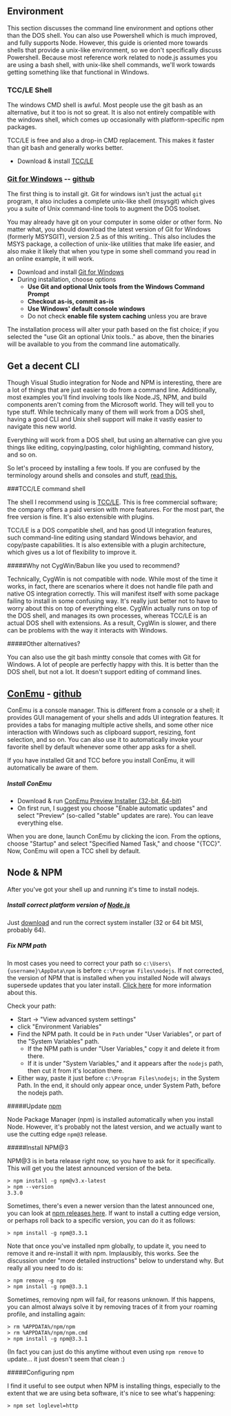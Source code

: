 ## Environment

This section discusses the command line environment and options other than the DOS shell. You can also use Powershell which is much improved, and fully supports Node.  However, this guide is oriented more towards shells that provide a unix-like environment, so we don't specifically discuss Powershell. Because most reference work related to node.js assumes you are using a bash shell, with unix-like shell commands, we'll work towards getting something like that functional in Windows. 

### TCC/LE Shell

The windows CMD shell is awful. Most people use the git bash as an alternative, but it too is not so great. It is also not entirely compatible with the windows shell, which comes up occasionally with platform-specific npm packages.

TCC/LE is free and also a drop-in CMD replacement. This makes it faster than git bash and generally works better. 

* Download & install [TCC/LE](https://jpsoft.com/tccle-cmd-replacement.html)

### [Git for Windows](https://git-for-windows.github.io/) -- [github](https://github.com/git-for-windows) 

The first thing is to install git. Git for windows isn't just the actual `git` program, it also includes a complete unix-like shell (msysgit) which gives you a suite of Unix command-line tools to augment the DOS toolset.

You may already have git on your computer in some older or other form. No matter what, you should download the latest version of Git for Windows (formerly MSYSGIT), version 2.5 as of this writing.. This also includes the MSYS package, a collection of unix-like utilities that make life easier, and also make it likely that when you type in some shell command you read in an online example, it will work.

* Download and install [Git for Windows](https://git-scm.com/download/win)
* During installation, choose options 
	* **Use Git and optional Unix tools from the Windows Command Prompt**
	* **Checkout as-is, commit as-is**
	* **Use Windows' default console windows** 
	* Do not check **enable file system caching** unless you are brave

The installation process will alter your path based on the fist choice; if you selected the "use Git an optional Unix tools.." as above, then the binaries will be available to you from the command line automatically.

## Get a decent CLI 

Though Visual Studio integration for Node and NPM is interesting, there are a lot of things that are just easier to do from a command line. Additionally, most examples you'll find involving tools like Node.JS, NPM, and build components aren't coming from the Microsoft world. They will tell you to type stuff. While technically many of them will work from a DOS shell, having a good CLI and Unix shell support will make it vastly easier to navigate this new world. 

Everything will work from a DOS shell, but using an alternative can give you things like editing, copying/pasting, color highlighting, command history, and so on.

So let's proceed by installing a few tools. If you are confused by the terminology around shells and consoles and stuff, [read this.](http://superuser.com/questions/144666/what-is-the-difference-between-shell-console-and-terminal)

###TCC/LE command shell

The shell I recommend using is [TCC/LE](https://jpsoft.com/tccle-cmd-replacement.html). This is free commercial software; the company offers a paid version with more features. For the most part, the free version is fine. It's also extensible with plugins.

TCC/LE is a DOS compatible shell, and has good UI integration features, such command-line editing using standard Windows behavior, and copy/paste capabilities. It is also extensible with a plugin architecture, which gives us a lot of flexibility to improve it.

#####Why not CygWin/Babun like you used to recommend?

Technically, CygWin is not compatible with node. While most of the time it works, in fact, there are scenarios where it does not handle file path and native OS integration correctly. This will manifest itself with some package failing to install in some confusing way. It's really just better not to have to worry about this on top of everything else. CygWin actually runs on top of the DOS shell, and manages its own processes, whereas TCC/LE is an actual DOS shell with extensions.  As a result, CygWin is slower, and there can be problems with the way it interacts with Windows.

#####Other alternatives?

You can also use the git bash mintty console that comes with Git for Windows. A lot of people are perfectly happy with this. It is better than the DOS shell, but not a lot. It doesn't support editing of command lines.


## [ConEmu](http://www.fosshub.com/ConEmu.html) - [github](https://github.com/Maximus5/ConEmu)

ConEmu is a console manager. This is different from a console or a shell; it provides GUI management of your shells and adds UI integration features. It provides a tabs for managing multiple active shells, and some other nice interaction with Windows such as clipboard support, resizing, font selection, and so on. You can also use it to automatically invoke your favorite shell by default whenever some other app asks for a shell.  

If you have installed Git and TCC before you install ConEmu, it will automatically be aware of them.
	
##### Install ConEmu

* Download & run [ConEmu Preview Installer (32-bit, 64-bit)](http://www.fosshub.com/ConEmu.html)
*  On first run, I suggest you choose "Enable automatic updates" and select "Preview" (so-called "stable" updates are rare). You can leave everything else.


When you are done, launch ConEmu by clicking the icon. From the options, choose "Startup" and select "Specified Named Task," and choose "{TCC}". Now, ConEmu will open a TCC shell by default.

## Node & NPM

After you've got your shell up and running it's time to install nodejs.


##### Install correct platform version of [Node.js](https://nodejs.org/)

Just [download](https://nodejs.org/download/) and run the correct system installer (32 or 64 bit MSI, probably 64).

##### Fix NPM path

In most cases you need to correct your path so `c:\Users\{username}\AppData\npm` is before `c:\Program Files\nodejs`. If not corrected, the version of NPM that is installed when you installed Node will always supersede updates that you later install. [Click here](https://github.com/npm/npm/wiki/Troubleshooting#upgrading-on-windows) for more information about this.

Check your path:

* Start -> "View advanced system settings"
* click "Environment Variables"
* Find the NPM path. It could be in `Path` under "User Variables", or part of the "System Variables" path. 
	* If the NPM path is under "User Variables," copy it and delete it from there. 
	* If it is under "System Variables," and it appears after the `nodejs` path, then cut it from it's location there.
* Either way, paste it just before `c:\Program Files\nodejs;` in the System Path. In the end, it should only appear once, under System Path, before the nodejs path. 

#####Update [npm](https://www.npmjs.com/package/npm) 

Node Package Manager (npm) is installed automatically when you install Node. However, it's probably not the latest version, and we actually want to use the cutting edge `npm@3` release. 

#####Install NPM@3

NPM@3 is in beta release right now, so you have to ask for it specifically. This will get you the latest announced version of the beta.

	> npm install -g npm@v3.x-latest
	> npm --version
    3.3.0

Sometimes, there's even a newer version than the latest announced one, you can look at [npm releases here](https://github.com/npm/npm/releases). If want to install a cutting edge version, or perhaps roll back to a specific version, you can do it as follows:

    > npm install -g npm@3.3.1

Note that once you've installed npm globally, to update it, you need to remove it and re-install it with npm. Implausibly, this works. See the discussion under "more detailed instructions" below to understand why. But really all you need to do is:

    > npm remove -g npm
    > npm install -g npm@3.3.1

Sometimes, removing npm will fail, for reasons unknown. If this happens, you can almost always solve it by removing traces of it from your roaming profile, and installing again:
    
    > rm %APPDATA%/npm/npm
    > rm %APPDATA%/npm/npm.cmd
    > npm install -g npm@3.3.1
 
(In fact you can just do this anytime without even using `npm remove` to update... it just doesn't seem that clean :)


#####Configuring npm

I find it useful to see output when NPM is installing things, especially to the extent that we are using beta software, it's nice to see what's happening:

    > npm set loglevel=http 

